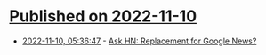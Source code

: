 # [Published on 2022-11-10](index.md)

* [2022-11-10, 05:36:47](https://news.ycombinator.com/item?id=33542677) - [Ask HN: Replacement for Google News?](https://news.ycombinator.com/item?id=33542677)
